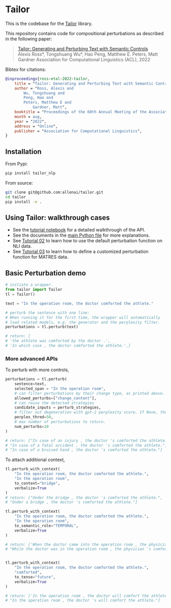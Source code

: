 # Tailor

This is the codebase for the [Tailor](https://api.semanticscholar.org/CorpusID:235898904) library.

This repository contains code for compositional perturbations as described in the following paper:

> [Tailor: Generating and Perturbing Text with Semantic Controls](https://arxiv.org/abs/2107.07150)  
> Alexis Ross*, Tongshuang Wu*, Hao Peng, Matthew E. Peters, Matt Gardner
> Association for Computational Linguistics (ACL), 2022

Bibtex for citations:

```bibtex
@inproceedings{ross-etal-2022-tailor,
    title = "Tailor: Generating and Perturbing Text with Semantic Controls",
    author = "Ross, Alexis and
        Wu, Tongshuang and
        Peng, Hao and
        Peters, Matthew E and
            Gardner, Matt",
    booktitle = "Proceedings of the 60th Annual Meeting of the Association for Computational Linguistics",
    month = aug,
    year = "2022",
    address = "Online",
    publisher = "Association for Computational Linguistics",
}
```

## Installation

From Pypi:

```bash
pip install tailor_nlp
```

From source:

```bash
git clone git@github.com:allenai/tailor.git
cd tailor
pip install -e .
```

## Using Tailor: walkthrough cases

- See the [tutorial notebook](https://github.com/allenai/tailor/blob/main/examples/Tutorial%2001%20-%20Tailor%20basic%20wrapper.ipynb) for a detailed walkthrough of the API.
- See the documents in the [main Python file](https://github.com/allenai/tailor/blob/main/tailor/tailor_wrapper.py) for more explanations.
- See [Tutorial 02](https://github.com/allenai/tailor/blob/main/examples/Tutorial%2002%20-%20Using%20Tailor%20default%20perturb.%20func%20with%20NLI.ipynb) to learn how to use the default perturbation function on NLI data.
- See [Tutorial 03](https://github.com/allenai/tailor/blob/main/examples/Tutorial%2003%20-%20Defining%20customized%20perturb.%20func%20for%20MATRES.ipynb) to learn how to define a customized perturbation function for MATRES data.

## Basic Perturbation demo

```py
# initiate a wrapper.
from tailor import Tailor
tl = Tailor()

text = "In the operation room, the doctor comforted the athlete."

# perturb the sentence with one line:
# When running it for the first time, the wrapper will automatically
# load related models, e.g. the generator and the perplexity filter.
perturbations = tl.perturb(text)

# return: [
# 'the athlete was comforted by the doctor .',
# 'In which case , the doctor comforted the athlete.',]
```

### More advanced APIs

To perturb with more controls,

```py
perturbations = tl.perturb(
    sentence=text,
    selected_span = "In the operation room",
    # can filter perturbations by their change type, as printed above.
    allowed_perturbs=["change_content"],
    # can reuse the detected strategies
    candidate_inputs = perturb_strategies,
    # filter out degeneration with gpt-2 perplexity score. If None, then this step is skiped.
    perplex_thred=50,
    # max number of perturbations to return.
    num_perturbs=10
)

# return: ["In case of an injury , the doctor 's comforted the athlete.",
# "In case of a fatal accident , the doctor 's comforted the athlete.",
# "In case of a bruised hand , the doctor 's comforted the athlete."]
```

To attach additional context,

```py
tl.perturb_with_context(
    "In the operation room, the doctor comforted the athlete.",
    "In the operation room",
    to_content="bridge",
    verbalize=True
)
# return: ["Under the bridge , the doctor 's comforted the athlete.",
# "Under a bridge , the doctor 's comforted the athlete."]

tl.perturb_with_context(
    "In the operation room, the doctor comforted the athlete.",
    "In the operation room",
    to_semantic_role="TEMPORAL",
    verbalize=True
)

# return: ['When the doctor came into the operation room , the physician comforted the athlete.',
# "While the doctor was in the operation room , the physician 's comforted the athlete."]


tl.perturb_with_context(
    "In the operation room, the doctor comforted the athlete.",
    "comforted",
    to_tense="future",
    verbalize=True
)

# return: ['In the operation room , the doctor will comfort the athlete.',
# "In the operation room , the doctor 's will comfort the athlete."]
```
